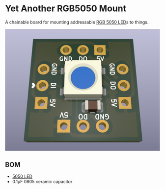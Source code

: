 # Yet Another RGB5050 Mount

A chainable board for mounting addressable [RGB 5050
LED](https://www.digikey.com/en/products/detail/inolux/IN-PI554FCH/7604874)s to things.

![PCB Image](3d-view.png)

## BOM

- [5050
  LED](https://www.digikey.com/en/products/detail/inolux/IN-PI554FCH/7604874)
- 0.1μF 0805 ceramic capacitor

